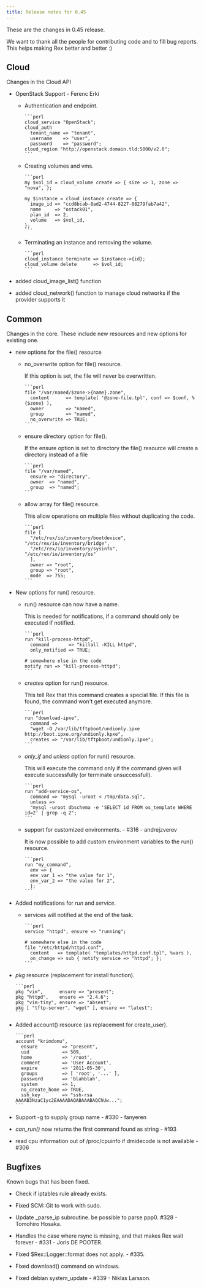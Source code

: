 ```yaml
---
title: Release notes for 0.45
---
```


These are the changes in 0.45 release.

We want to thank all the people for contributing code and to fill bug reports. This helps making Rex better and better :)

## Cloud

Changes in the Cloud API

-   OpenStack Support - Ferenc Erki

    -   Authentication and endpoint.

            ```perl
            cloud_service "OpenStack";
            cloud_auth
              tenant_name => "tenant",
              username    => "user",
              password    => "password";
            cloud_region "http://openstack.domain.tld:5000/v2.0";
            ```

    -   Creating volumes and vms.

            ```perl
            my $vol_id = cloud_volume create => { size => 1, zone => "nova", };
            
            my $instance = cloud_instance create => {
              image_id => "ccd8bcab-8ad2-4744-8227-08279fab7a42",
              name     => "ostack01",
              plan_id  => 2,
              volume   => $vol_id,
            };
            ```

    -   Terminating an instance and removing the volume.

            ```perl
            cloud_instance terminate => $instance->{id};
            cloud_volume delete      => $vol_id;
            ```

-   added cloud\_image\_list() function
-   added cloud\_network() function to manage cloud networks if the provider supports it

## Common

Changes in the core. These include new resources and new options for existing one.

-   new options for the file() resource

    -   no\_overwrite option for file() resource.

        If this option is set, the file will never be overwritten.

            ```perl
            file "/var/named/$zone->{name}.zone",
              content      => template( '@zone-file.tpl', conf => $conf, %{$zone} ),
              owner        => "named",
              group        => "named",
              no_overwrite => TRUE;
            ```

    -   ensure directory option for file().

        If the ensure option is set to directory the file() resource will create a directory instead of a file

            ```perl
            file "/var/named",
              ensure => "directory",
              owner  => "named",
              group  => "named";
            ```

    -   allow array for file() resource.

        This allow operations on multiple files without duplicating the code.

            ```perl
            file [
              "/etc/rex/io/inventory/bootdevice", "/etc/rex/io/inventory/bridge",
              "/etc/rex/io/inventory/sysinfo",    "/etc/rex/io/inventory/os"
              ],
              owner => "root",
              group => "root",
              mode  => 755;
            ```

-   New options for run() resource.

    -   run() resource can now have a name.

        This is needed for notifications, if a command should only be executed if notified.

            ```perl
            run "kill-process-httpd",
              command       => "killall -KILL httpd",
              only_notified => TRUE;
            
            # somewhere else in the code
            notify run => "kill-process-httpd";
            ```

    -   *creates* option for run() resource.

        This tell Rex that this command creates a special file. If this file is found, the command won't get executed anymore.

            ```perl
            run "download-ipxe",
              command =>
              "wget -O /var/lib/tftpboot/undionly.ipxe http://boot.ipxe.org/undionly.kpxe",
              creates => "/var/lib/tftpboot/undionly.ipxe";
            ```

    -   *only\_if* and *unless* option for run() resource.

        This will execute the command only if the command given will execute successfully (or terminate unsuccessfull).

            ```perl
            run "add-service-os",
              command => "mysql -uroot < /tmp/data.sql",
              unless =>
              "mysql -uroot dbschema -e 'SELECT id FROM os_template WHERE id=2' | grep -q 2";
            ```

    -   support for customized environments. - \#316 - andrejzverev

        It is now possible to add custom environment variables to the run() resource.

            ```perl
            run "my_command",
              env => {
              env_var_1 => "the value for 1",
              env_var_2 => "the value for 2",
              };
            ```

-   Added notifications for *run* and *service*.

    -   services will notified at the end of the task.

            ```perl
            service "httpd", ensure => "running";
            
            # somewhere else in the code
            file "/etc/httpd/httpd.conf",
              content   => template( "templates/httpd.conf.tpl", %vars ),
              on_change => sub { notify service => "httpd"; };
            ```

-   *pkg* resource (replacement for install function).

        ```perl
        pkg "vim",      ensure => "present";
        pkg "httpd",    ensure => "2.4.6";
        pkg "vim-tiny", ensure => "absent";
        pkg [ "tftp-server", "wget" ], ensure => "latest";
        ```

-   Added account() resource (as replacement for create\_user).

        ```perl
        account "krimdomu",
          ensure         => "present",
          uid            => 509,
          home           => '/root',
          comment        => 'User Account',
          expire         => '2011-05-30',
          groups         => [ 'root', '...' ],
          password       => 'blahblah',
          system         => 1,
          no_create_home => TRUE,
          ssh_key        => "ssh-rsa AAAAB3NzaC1yc2EAAAADAQABAAABAQChUw...";
        ```

-   Support -g to supply group name - \#330 - fanyeren

-   *can\_run()* now returns the first command found as string - \#193

-   read cpu information out of /proc/cpuinfo if dmidecode is not available - \#306

## Bugfixes

Known bugs that has been fixed.

-   Check if iptables rule already exists.

-   Fixed SCM::Git to work with sudo.

-   Update \_parse\_ip subroutine. be possible to parse ppp0. \#328 - Tomohiro Hosaka.

-   Handles the case where rsync is missing, and that makes Rex wait forever - \#331 - Joris DE POOTER.

-   Fixed $Rex::Logger::format does not apply. - \#335.

-   Fixed download() command on windows.

-   Fixed debian system\_update - \#339 - Niklas Larsson.



